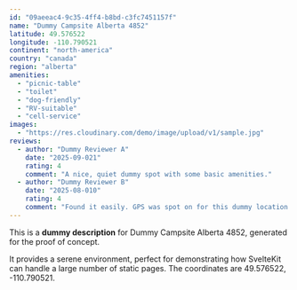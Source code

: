 ```yaml
---
id: "09aeeac4-9c35-4ff4-b8bd-c3fc7451157f"
name: "Dummy Campsite Alberta 4852"
latitude: 49.576522
longitude: -110.790521
continent: "north-america"
country: "canada"
region: "alberta"
amenities:
  - "picnic-table"
  - "toilet"
  - "dog-friendly"
  - "RV-suitable"
  - "cell-service"
images:
  - "https://res.cloudinary.com/demo/image/upload/v1/sample.jpg"
reviews:
  - author: "Dummy Reviewer A"
    date: "2025-09-021"
    rating: 4
    comment: "A nice, quiet dummy spot with some basic amenities."
  - author: "Dummy Reviewer B"
    date: "2025-08-010"
    rating: 4
    comment: "Found it easily. GPS was spot on for this dummy location."
---
```


This is a **dummy description** for Dummy Campsite Alberta 4852, generated for the proof of concept.

It provides a serene environment, perfect for demonstrating how SvelteKit can handle a large number of static pages. The coordinates are 49.576522, -110.790521.

